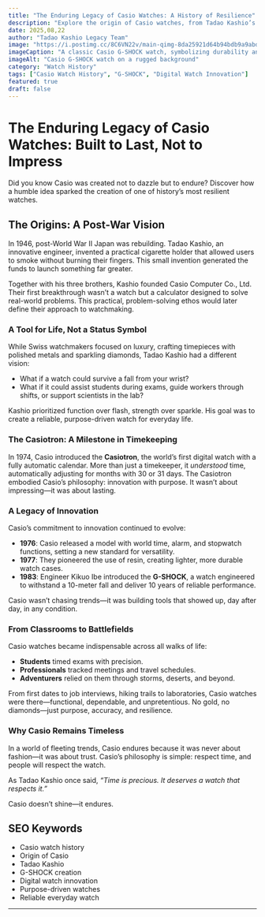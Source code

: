 ```yaml
---
title: "The Enduring Legacy of Casio Watches: A History of Resilience"
description: "Explore the origin of Casio watches, from Tadao Kashio’s vision to the creation of the iconic G-SHOCK, and discover why Casio remains a timeless symbol of durability and purpose."
date: 2025,08,22
author: "Tadao Kashio Legacy Team"
image: "https://i.postimg.cc/8C6VN22v/main-qimg-8da25921d64b94bdb9a9abd208f101bd.jpg"
imageCaption: "A classic Casio G-SHOCK watch, symbolizing durability and innovation."
imageAlt: "Casio G-SHOCK watch on a rugged background"
category: "Watch History"
tags: ["Casio Watch History", "G-SHOCK", "Digital Watch Innovation"]
featured: true
draft: false
---
```


# The Enduring Legacy of Casio Watches: Built to Last, Not to Impress

Did you know Casio was created not to dazzle but to endure? Discover how a humble idea sparked the creation of one of history’s most resilient watches.

## The Origins: A Post-War Vision

In 1946, post-World War II Japan was rebuilding. Tadao Kashio, an innovative engineer, invented a practical cigarette holder that allowed users to smoke without burning their fingers. This small invention generated the funds to launch something far greater.

Together with his three brothers, Kashio founded Casio Computer Co., Ltd. Their first breakthrough wasn’t a watch but a calculator designed to solve real-world problems. This practical, problem-solving ethos would later define their approach to watchmaking.

### A Tool for Life, Not a Status Symbol

While Swiss watchmakers focused on luxury, crafting timepieces with polished metals and sparkling diamonds, Tadao Kashio had a different vision:

- What if a watch could survive a fall from your wrist?
- What if it could assist students during exams, guide workers through shifts, or support scientists in the lab?

Kashio prioritized function over flash, strength over sparkle. His goal was to create a reliable, purpose-driven watch for everyday life.

### The Casiotron: A Milestone in Timekeeping

In 1974, Casio introduced the **Casiotron**, the world’s first digital watch with a fully automatic calendar. More than just a timekeeper, it *understood* time, automatically adjusting for months with 30 or 31 days. The Casiotron embodied Casio’s philosophy: innovation with purpose. It wasn’t about impressing—it was about lasting.

### A Legacy of Innovation

Casio’s commitment to innovation continued to evolve:

- **1976**: Casio released a model with world time, alarm, and stopwatch functions, setting a new standard for versatility.
- **1977**: They pioneered the use of resin, creating lighter, more durable watch cases.
- **1983**: Engineer Kikuo Ibe introduced the **G-SHOCK**, a watch engineered to withstand a 10-meter fall and deliver 10 years of reliable performance.

Casio wasn’t chasing trends—it was building tools that showed up, day after day, in any condition.

### From Classrooms to Battlefields

Casio watches became indispensable across all walks of life:

- **Students** timed exams with precision.
- **Professionals** tracked meetings and travel schedules.
- **Adventurers** relied on them through storms, deserts, and beyond.

From first dates to job interviews, hiking trails to laboratories, Casio watches were there—functional, dependable, and unpretentious. No gold, no diamonds—just purpose, accuracy, and resilience.

### Why Casio Remains Timeless

In a world of fleeting trends, Casio endures because it was never about fashion—it was about trust. Casio’s philosophy is simple: respect time, and people will respect the watch.

As Tadao Kashio once said, *“Time is precious. It deserves a watch that respects it.”*

Casio doesn’t shine—it endures.

## SEO Keywords
- Casio watch history
- Origin of Casio
- Tadao Kashio
- G-SHOCK creation
- Digital watch innovation
- Purpose-driven watches
- Reliable everyday watch

---